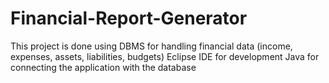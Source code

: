 # Financial-Report-Generator
This project is done using DBMS for handling financial data (income, expenses, assets, liabilities, budgets)  Eclipse IDE for development  Java for connecting the application with the database
